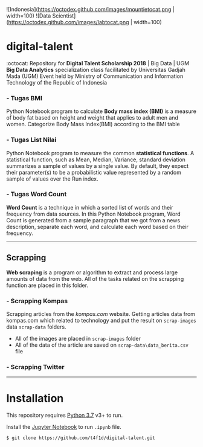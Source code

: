 ![Indonesia](https://octodex.github.com/images/mountietocat.png | width=100)
![Data Scientist](https://octodex.github.com/images/labtocat.png | width=100)

# digital-talent

:octocat: Repository for **Digital Talent Scholarship 2018** | Big Data | UGM
**Big Data Analytics** specialization class facilitated by Universitas Gadjah Mada (UGM)
Event held by Ministry of Communication and Information Technology of the Republic of Indonesia 

### - Tugas BMI
Python Notebook program to calculate **Body mass index (BMI)** is a measure of body fat based on height and weight that applies to adult men and women. Categorize Body Mass Index(BMI) according to the BMI table

### - Tugas List Nilai
Python Notebook program to measure the common **statistical functions**. A statistical function, such as Mean, Median, Variance, standard deviation summarizes a sample of values by a single value. By default, they expect their parameter(s) to be a probabilistic value represented by a random sample of values over the Run index. 

### - Tugas Word Count
**Word Count** is a technique in which a sorted list of words and their frequency from data sources. In this Python Notebook program, Word Count is generated from a sample paragraph that we got from a news description, separate each word, and calculate each word based on their frequency.

---

## Scrapping
**Web scraping** is a program or algorithm to extract and process large amounts of data from the web. All of the tasks related on the scrapping function are placed in this folder.

### - Scrapping Kompas
Scrapping articles from the *kompas.com* website. Getting articles data from kompas.com which related to technology and put the result on `scrap-images` data `scrap-data` folders.

- All of the images are placed in `scrap-images` folder
- All of the data of the article are saved on `scrap-data\data_berita.csv` file

### - Scrapping Twitter


---

# Installation

This repository requires [Python 3.7](https://www.python.org/downloads/) v3+ to run.

Install the [Jupyter Notebook](http://jupyter.org/) to run `.ipynb` file.

```sh
$ git clone https://github.com/t4f1d/digital-talent.git

```
